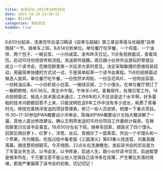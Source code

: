 ```yaml
---
title: 自涤日记-2021年10月20日
date: 2021-10-20 23:30:33
tags: [hide]
categories: 我的日记
hidden: true
---
```

6点50分起床，洗漱完毕后温习精读《自卑与超越》第三章自卑感与优越感“自卑情结”一节。骑单车上班，8点14分到单位。单位餐厅吃早餐，一个鸡蛋、一个油饼、两个包子、一碗豆浆、一小份咸菜。发布昨天日记。11点有视频面试，查看简历。启动10月份绩效考核流程，发送邮件提醒。周日跟小伙伴外出游玩时曾提议成立一个读书会，在微信群里再一次征求大家的意见，决定采取敏捷的思维轻装启动，用最简单快捷的方式试一试，于是简单起草一个读书会章程。11点的视频面试候选人放弃。单位餐厅吃午餐，一份孜然羊肉粒、一份豆花鸡片、一份肉丝蒜苗、一份耗油瓜条、一小份虾皮小白菜、一碗绿豆粥、三个小馒头。在单位餐厅预订了一箱粑粑柑，6斤36元，周五中午取。午休半小时。查看邮件，处理日常工作。14点视频面试，候选人技术面试未通过，工作6年的人不应该是这个水平啊，好多基础的技术问题都回答不上来，只能说明在这6年工作中没有多少成长，耗费了青春时光。修改完善杨洋发送的项目管理表，修订一些人员安排，梳理一下重点项目。15:30~17:30参加PWA概要设计评审会，陈梅对PWA概要设计文档大概讲解了一遍，其他人提出修改建议。确认王明燕发送的10月份项目工作量统计报表。在微信群里讨论读书会事宜。18点50分左右下班，骑单车回家，顺路买了四个馒头。回家后用白萝卜、红萝卜、洋葱、丝瓜、青椒炒了一盘素菜，外加一个半馒头和一个苹果，作为晚饭。吃饭过程中看老版《三国演义》第63集火烧连营，刘备英雄落幕。跟佳慧视频聊天。今天特困，22点左右洗漱睡觉。发起读书会的宗旨是为了丰富业务生活，以书会友，以书修身，启迪人生。跟小伙伴读书交流、启迪智慧是根本所在，千万要注意不能让他人觉得自己读书多在炫耀，产生攀比失落的情绪，那就严重偏离了读书会的初衷，切记切记！